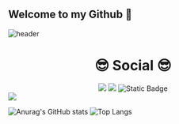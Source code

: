 ## Welcome to my Github 👋

![header](https://capsule-render.vercel.app/api?type=waving&height=250&color=gradient&text=Jihwan%20Jeon&textBg=false&fontColor=000000&fontAlign=73&fontAlignY=34&animation=fadeIn&desc=expr01&descAlign=92&descAlignY=49&descSize=22)

<!--소셜-->
<div align=center><h1>😎 Social 😎</h1></div>
<div align=center>
  <a href="https://hits.seeyoufarm.com"><img src="https://hits.seeyoufarm.com/api/count/incr/badge.svg?url=https%3A%2F%2Fgithub.com%2Fgjbae1212%2Fhit-counter&count_bg=%23000000&title_bg=%23000000&icon=github.svg&icon_color=%23E7E7E7&title=Github&edge_flat=false"/></a>
  <img src="https://img.shields.io/badge/Dev.Std-%23FF5B4B?logo=tistory">
  <img alt="Static Badge" src="https://img.shields.io/badge/jh__907-%23E4405F?logo=Instagram&logoColor=%23FFFFFF">
</div>

<img src="http://mazandi.herokuapp.com/api?handle=expr01&theme=warm"/>

![Anurag's GitHub stats](https://github-readme-stats.vercel.app/api?username=expr01&show_icons=true&theme=transparent)
![Top Langs](https://github-readme-stats.vercel.app/api/top-langs/?username=expr01&layout=compact&hide=jupyter%20notebook)
